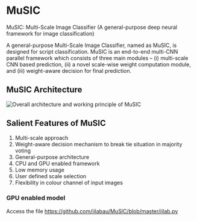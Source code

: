 # MuSIC
MuSIC: Multi-Scale Image Classifier (A general-purpose deep neural framework for image classification)

A general-purpose Multi-Scale Image Classifier, named as MuSIC, is designed for script classification. MuSIC is an end-to-end multi-CNN parallel framework which consists of three main modules – (i) multi-scale CNN based prediction, (ii) a novel scale-wise weight computation module, and (iii) weight-aware decision for final prediction.

 ## MuSIC Architecture
![Overall architecture and working principle of MuSIC](https://user-images.githubusercontent.com/38031801/198822219-fb6eee8e-2bf5-45ad-99e6-e0600c8a1d4e.png)

## Salient Features of MuSIC
1. Multi-scale approach
2. Weight-aware decision mechanism to break tie situation in majority voting
3. General-purpose architecture
4. CPU and GPU enabled framework
5. Low memory usage
6. User defined scale selection
7. Flexibility in colour channel of input images

### GPU enabled model
Access the file https://github.com/iilabau/MuSIC/blob/master/iilab.py


